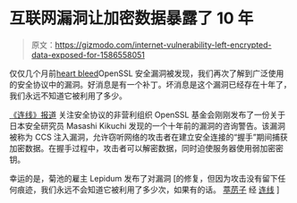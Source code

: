 # 互联网漏洞让加密数据暴露了 10 年

> 原文：<https://gizmodo.com/internet-vulnerability-left-encrypted-data-exposed-for-1586558051>

仅仅几个月前[heart bleed](http://gizmodo.com/how-heartbleed-works-the-code-behind-the-internets-se-1561341209)OpenSSL 安全漏洞被发现，我们再次了解到广泛使用的安全协议中的漏洞。好消息是有一个补丁。坏消息是这个漏洞已经存在十年了，我们永远不知道它被利用了多少。



[《连线》报道](http://www.wired.com/2014/06/heartbleed-redux-another-gaping-wound-in-ssl-uncovered/) 关注安全协议的非营利组织 OpenSSL 基金会刚刚发布了一份关于日本安全研究员 Masashi Kikuchi 发现的一个十年前的漏洞的咨询警告。该漏洞被称为 CCS 注入漏洞，允许窃听网络的攻击者在建立安全连接的“握手”期间捕获加密数据。在握手过程中，攻击者可以解密数据，同时迫使服务器使用弱加密密钥。

幸运的是，菊池的雇主 Lepidum 发布了对漏洞 [的修复，但因为攻击没有留下任何痕迹，我们永远不会知道它被利用了多少次，如果有的话。[](http://ccsinjection.lepidum.co.jp/) [葶苈子](http://ccsinjection.lepidum.co.jp/) 经 [连线](http://www.wired.com/2014/06/heartbleed-redux-another-gaping-wound-in-ssl-uncovered/) ]